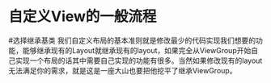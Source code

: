 自定义View的一般流程
==================

#选择继承基类
我们自定义布局的基本准则就是修改最少的代码实现我们想要的功能，能够继承现有的Layout就继承现有的layout，如果完全从ViewGroup开始自己实现一个布局的话其中需要自己实现的功能有很多。当然如果修改现有的layout无法满足你的需求，就是这是一座大山也要把他挖平了继承ViewGroup。